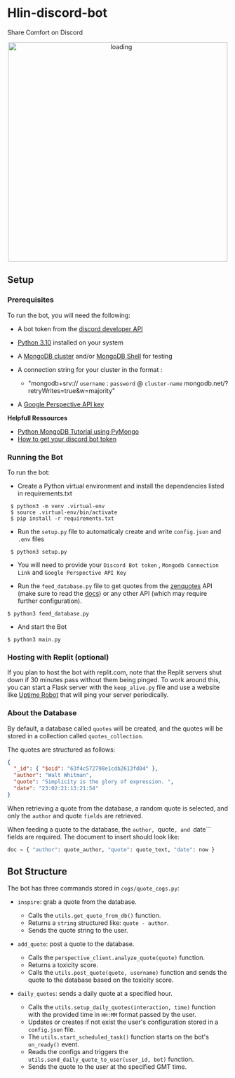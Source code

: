 # Hlin-discord-bot

Share Comfort on Discord 


<div align="center">
  <img width=500px alt='loading' src='https://i.imgur.com/kGSl5r7.png'/>
</div>

## Setup

### Prerequisites

To run the bot, you will need the following:

 - A bot token from the [discord developer API](https://discord.com/developers/docs/topics/oauth2)
 - [Python 3.10](https://www.python.org/downloads/release/python-3100/) installed on your system
 - A [MongoDB cluster](https://cloud.mongodb.com/v2#/clusters) and/or [MongoDB Shell]() for testing
 - A connection string for your cluster in the format :
   -  "mongodb+srv:// ```username``` : ```password``` @ ```cluster-name``` mongodb.net/?retryWrites=true&w=majority"
 
 - A [Google Perspective API key](https://developers.perspectiveapi.com/s/docs-get-started?language=en_US)
  
**Helpfull Ressources**
 - [Python MongoDB Tutorial using PyMongo](https://www.youtube.com/watch?v=rE_bJl2GAY8)
 - [How to get your discord bot token](https://www.youtube.com/watch?v=aI4OmIbkJH8)

 ### Running the Bot
To run the bot:

 - Create a Python virtual environment and install the dependencies listed in requirements.txt
 ```shell
  $ python3 -m venv .virtual-env
  $ source .virtual-env/bin/activate
  $ pip install -r requirements.txt
  ```

 - Run the ```setup.py``` file to automaticaly create and write ```config.json``` and ```.env``` files
 ```shell
  $ python3 setup.py
 
 ```
 - You will need to provide your ```Discord Bot token``` , ```Mongodb Connection Link``` and ```Google Perspective API Key``` 

  
 - Run the ```feed_database.py``` file to get quotes from the [zenquotes](https://zenquotes.io/) API (make sure to read the [docs](https://docs.zenquotes.io/zenquotes-documentation/)) or any other API (which may require further configuration).
 ```shell
 $ python3 feed_database.py
 
 ```
 
 - And start the Bot 
 ```shell
 $ python3 main.py
 
 ```

### Hosting with Replit (optional)
If you plan to host the bot with replit.com, note that the Replit servers shut down if 30 minutes pass without them being pinged. To work around this, you can start a Flask server with the ```keep_alive.py``` file and use a website like [Uptime Robot](https://uptimerobot.com/) that will ping your server periodically.
  
  


### About the Database
By default, a database called ```quotes``` will be created, and the quotes will be stored in a collection called ```quotes_collection```.

The quotes are structured as follows:

```json
{
  "_id": { "$oid": "63f4c572798e1cdb2613fd04" },
  "author": "Walt Whitman",
  "quote": "Simplicity is the glory of expression. ",
  "date": "23:02:21:13:21:54"
}
```
  
  
When retrieving a quote from the database, a random quote is selected, and only the ```author``` and quote ```fields``` are retrieved.

When feeding a quote to the database, the ```author, ```quote```, and ```date``` fields are required. The document to insert should look like:

```python
doc = { "author": quote_author, "quote": quote_text, "date": now }
```
  

## Bot Structure

The bot has three commands stored in `cogs/quote_cogs.py`:

- `inspire`: grab a quote from the database.
  - Calls the `utils.get_quote_from_db()` function.
  - Returns a `string` structured like: `quote - author`.
  - Sends the quote string to the user.

- `add_quote`: post a quote to the database.
  - Calls the `perspective_client.analyze_quote(quote)` function.
  - Returns a toxicity score.
  - Calls the `utils.post_quote(quote, username)` function and sends the quote to the database based on the toxicity score.

- `daily_quotes`: sends a daily quote at a specified hour.
  - Calls the `utils.setup_daily_quotes(interaction, time)` function with the provided time in `HH:MM` format passed by the user.
  - Updates or creates if not exist the user's configuration stored in a `config.json` file.
  - The `utils.start_scheduled_task()` function starts on the bot's `on_ready()` event.
  - Reads the configs and triggers the `utils.send_daily_quote_to_user(user_id, bot)` function.
  - Sends the quote to the user at the specified GMT time.

